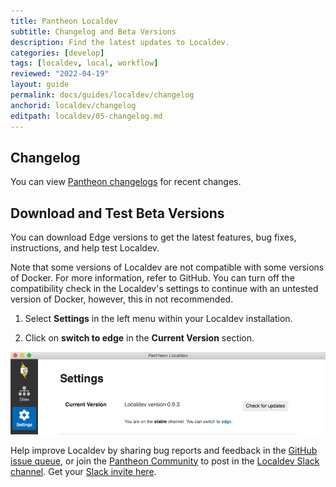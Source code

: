```yaml
---
title: Pantheon Localdev
subtitle: Changelog and Beta Versions
description: Find the latest updates to Localdev.
categories: [develop]
tags: [localdev, local, workflow]
reviewed: "2022-04-19"
layout: guide
permalink: docs/guides/localdev/changelog
anchorid: localdev/changelog
editpath: localdev/05-changelog.md
---
```


## Changelog

You can view [Pantheon changelogs](/changelog/) for recent changes.

## Download and Test Beta Versions

You can download Edge versions to get the latest features, bug fixes, instructions, and help test Localdev.

Note that some versions of Localdev are not compatible with some versions of Docker. For more information, refer to GitHub.
You can turn off the compatibility check in the Localdev's settings to continue with an untested version of Docker, however, this in not recommended. 

1. Select **Settings** in the left menu within your Localdev installation.

1. Click on **switch to edge** in the **Current Version** section.

  ![Switch to edge version](../../../images/localdev/localdev-switch-to-edge.png)

<Alert type="info" title="Note">

Help improve Localdev by sharing bug reports and feedback in the [GitHub issue queue](https://github.com/pantheon-systems/localdev-issues), or join the [Pantheon Community](/pantheon-community) to post in the [Localdev Slack channel](https://pantheon-community.slack.com/messages/CB2H8065D). Get your [Slack invite here](https://slackin.pantheon.io/).

</Alert>

